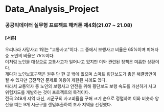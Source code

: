 # Data_Analysis_Project
### 공공빅데이터 실무형 프로젝트 해커톤 제4회(21.07 ~ 21.08)

#### [서론]  
우리나라 사망사고 1위는 "교통사고"이다. 그 중에서 보행사고 비율은 65%이며 피해자 중 노인의 비율은 75%이다.  
이처럼 노인을 대상으로 교통사고가 일어나고 있지만 이와 관련된 정책은 미흡한 상황이다.  
게다가 노인보호구역은 원주 단 한 곳 밖에 없으며 스마트 횡단보도가 좋은 해결방안이 될 수 있지만 금전적인 문제로 이용이 제한된 사례도 있다.  
따라서 교통약자 중 노인의 보행사고 안전을 위해 횡단보도 보행 속도를 개선하거 사고위험지도를 개발하는 것이 프로젝트의 목적이다.  
전국 249개 지역 대신, 시군구의 사고비율을 구해 크기 순으로 정렬하여 이와 비슷하 양산을 띠는 9개 시군구를 랜덤추출하여 조사 지역을 선정했다. 
